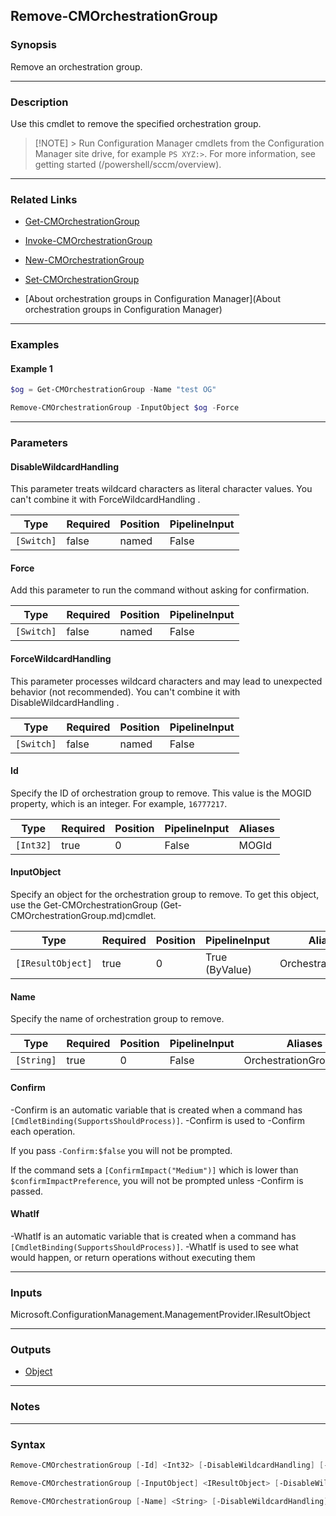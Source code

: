 Remove-CMOrchestrationGroup
---------------------------




### Synopsis
Remove an orchestration group.



---


### Description

Use this cmdlet to remove the specified orchestration group.



> [!NOTE] > Run Configuration Manager cmdlets from the Configuration Manager site drive, for example `PS XYZ:>`. For more information, see getting started (/powershell/sccm/overview).



---


### Related Links
* [Get-CMOrchestrationGroup](Get-CMOrchestrationGroup)



* [Invoke-CMOrchestrationGroup](Invoke-CMOrchestrationGroup)



* [New-CMOrchestrationGroup](New-CMOrchestrationGroup)



* [Set-CMOrchestrationGroup](Set-CMOrchestrationGroup)



* [About orchestration groups in Configuration Manager](About orchestration groups in Configuration Manager)





---


### Examples
#### Example 1
```PowerShell
$og = Get-CMOrchestrationGroup -Name "test OG"

Remove-CMOrchestrationGroup -InputObject $og -Force
```



---


### Parameters
#### **DisableWildcardHandling**

This parameter treats wildcard characters as literal character values. You can't combine it with ForceWildcardHandling .






|Type      |Required|Position|PipelineInput|
|----------|--------|--------|-------------|
|`[Switch]`|false   |named   |False        |



#### **Force**

Add this parameter to run the command without asking for confirmation.






|Type      |Required|Position|PipelineInput|
|----------|--------|--------|-------------|
|`[Switch]`|false   |named   |False        |



#### **ForceWildcardHandling**

This parameter processes wildcard characters and may lead to unexpected behavior (not recommended). You can't combine it with DisableWildcardHandling .






|Type      |Required|Position|PipelineInput|
|----------|--------|--------|-------------|
|`[Switch]`|false   |named   |False        |



#### **Id**

Specify the ID of orchestration group to remove. This value is the MOGID property, which is an integer. For example, `16777217`.






|Type     |Required|Position|PipelineInput|Aliases|
|---------|--------|--------|-------------|-------|
|`[Int32]`|true    |0       |False        |MOGId  |



#### **InputObject**

Specify an object for the orchestration group to remove. To get this object, use the Get-CMOrchestrationGroup (Get-CMOrchestrationGroup.md)cmdlet.






|Type             |Required|Position|PipelineInput |Aliases           |
|-----------------|--------|--------|--------------|------------------|
|`[IResultObject]`|true    |0       |True (ByValue)|OrchestrationGroup|



#### **Name**

Specify the name of orchestration group to remove.






|Type      |Required|Position|PipelineInput|Aliases               |
|----------|--------|--------|-------------|----------------------|
|`[String]`|true    |0       |False        |OrchestrationGroupName|



#### **Confirm**
-Confirm is an automatic variable that is created when a command has ```[CmdletBinding(SupportsShouldProcess)]```.
-Confirm is used to -Confirm each operation.

If you pass ```-Confirm:$false``` you will not be prompted.


If the command sets a ```[ConfirmImpact("Medium")]``` which is lower than ```$confirmImpactPreference```, you will not be prompted unless -Confirm is passed.

#### **WhatIf**
-WhatIf is an automatic variable that is created when a command has ```[CmdletBinding(SupportsShouldProcess)]```.
-WhatIf is used to see what would happen, or return operations without executing them


---


### Inputs
Microsoft.ConfigurationManagement.ManagementProvider.IResultObject





---


### Outputs
* [Object](https://learn.microsoft.com/en-us/dotnet/api/System.Object)






---


### Notes




---


### Syntax
```PowerShell
Remove-CMOrchestrationGroup [-Id] <Int32> [-DisableWildcardHandling] [-Force] [-ForceWildcardHandling] [-Confirm] [-WhatIf] [<CommonParameters>]
```
```PowerShell
Remove-CMOrchestrationGroup [-InputObject] <IResultObject> [-DisableWildcardHandling] [-Force] [-ForceWildcardHandling] [-Confirm] [-WhatIf] [<CommonParameters>]
```
```PowerShell
Remove-CMOrchestrationGroup [-Name] <String> [-DisableWildcardHandling] [-Force] [-ForceWildcardHandling] [-Confirm] [-WhatIf] [<CommonParameters>]
```
